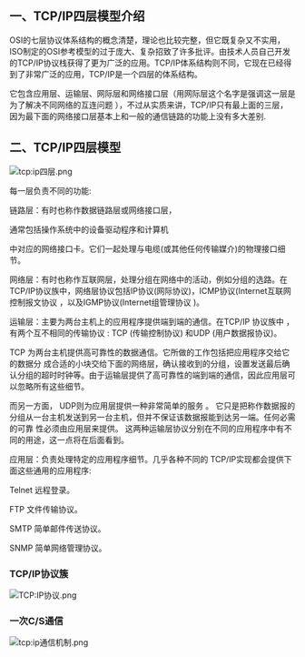 ## 一、TCP/IP四层模型介绍

OSI的七层协议体系结构的概念清楚，理论也比较完整，但它既复杂又不实用，ISO制定的OSI参考模型的过于庞大、复杂招致了许多批评。由技术人员自己开发的TCP/IP协议栈获得了更为广泛的应用。TCP/IP体系结构则不同，它现在已经得到了非常广泛的应用，TCP/IP是一个四层的体系结构。

它包含应用层、运输层、网际层和网络接口层（用网际层这个名字是强调这一层是为了解决不同网络的互连问题 ），不过从实质来讲，TCP/IP只有最上面的三层，因为最下面的网络接口层基本上和一般的通信链路的功能上没有多大差别.

## 二、TCP/IP四层模型

![tcp:ip四层.png](https://www.zutuanxue.com:8000/static/media/images/2020/9/25/1601024106315.png)

每一层负责不同的功能:

链路层：有时也称作数据链路层或网络接口层，

通常包括操作系统中的设备驱动程序和计算机

中对应的网络接口卡。它们一起处理与电缆(或其他任何传输媒介)的物理接口细节。

网络层：有时也称作互联网层，处理分组在网络中的活动，例如分组的选路。在TCP/IP协议族中，网络层协议包括IP协议(网际协议)，ICMP协议(Internet互联网控制报文协议 ，以及IGMP协议(Internet组管理协议 )。

运输层：主要为两台主机上的应用程序提供端到端的通信。在TCP/IP 协议族中 ， 有两个互不相同的传输协议 : TCP (传输控制协议) 和UDP (用户数据报协议)。

TCP 为两台主机提供高可靠性的数据通信。它所做的工作包括把应用程序交给它的数据分 成合适的小块交给下面的网络层，确认接收到的分组，设置发送最后确认分组的超时时钟等。由于运输层提供了高可靠性的端到端的通信，因此应用层可以忽略所有这些细节。

而另一方面， UDP则为应用层提供一种非常简单的服务 。 它只是把称作数据报的分组从一台主机发送到另一台主机，但并不保证该数据报能到达另一端。任何必需的可靠 性必须由应用层来提供。 这两种运输层协议分别在不同的应用程序中有不同的用途，这一点将在后面看到。

应用层：负责处理特定的应用程序细节。几乎各种不同的 TCP/IP实现都会提供下面这些通用的应用程序:

Telnet 远程登录。

FTP 文件传输协议。

SMTP 简单邮件传送协议。

SNMP 简单网络管理协议。

### TCP/IP协议簇

![TCP:IP协议.png](https://www.zutuanxue.com:8000/static/media/images/2020/9/25/1601024134979.png)

### 一次C/S通信

![tcp:ip通信机制.png](https://www.zutuanxue.com:8000/static/media/images/2020/9/25/1601024158331.png)